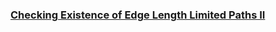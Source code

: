 ### [Checking Existence of Edge Length Limited Paths II](https://leetcode.com/problems/checking-existence-of-edge-length-limited-paths-ii)

